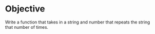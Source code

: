 # Objective

Write a function that takes in a string and number that repeats the string that number of times.
